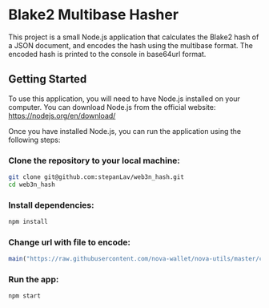 # Blake2 Multibase Hasher

This project is a small Node.js application that calculates the Blake2 hash of a JSON document, and encodes the hash using the multibase format. The encoded hash is printed to the console in base64url format.


## Getting Started

To use this application, you will need to have Node.js installed on your computer. You can download Node.js from the official website: https://nodejs.org/en/download/

Once you have installed Node.js, you can run the application using the following steps:

### Clone the repository to your local machine:

```bash
git clone git@github.com:stepanLav/web3n_hash.git
cd web3n_hash
```

### Install dependencies:

```bash
npm install
```

### Change url with file to encode:

```javascript
main("https://raw.githubusercontent.com/nova-wallet/nova-utils/master/chains/types/altair.json")
```

### Run the app:

```bash
npm start
```